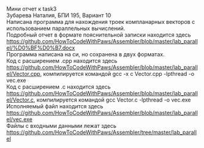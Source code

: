 Мини отчет к task3<br>
Зубарева Наталия, БПИ 195, Вариант 10<br>
Написана программа для нахождения троек компланарных векторов с использованием параллельных вычислений.<br>
Подробный отчет в формате пояснительной записки находится здесь https://github.com/HowToCodeWithPaws/Assembler/blob/master/lab_parallel/%D0%BF%D0%B7.docx<br>
Программа написана на си, но сохранена в двух форматах.<br>
Код с расширением .cpp находится здесь https://github.com/HowToCodeWithPaws/Assembler/blob/master/lab_parallel/Vector.cpp, компилируется командой gcc -x c Vector.cpp -lpthread -o vec.exe<br>
Код с расширением .c находится здесь https://github.com/HowToCodeWithPaws/Assembler/blob/master/lab_parallel/Vector.c, компилируется командой gcc Vector.c -lpthread -o vec.exe<br>
Исполняемый файл находится здесь https://github.com/HowToCodeWithPaws/Assembler/blob/master/lab_parallel/vec.exe<br>
Файлы с входными данными лежат здесь https://github.com/HowToCodeWithPaws/Assembler/tree/master/lab_parallel

